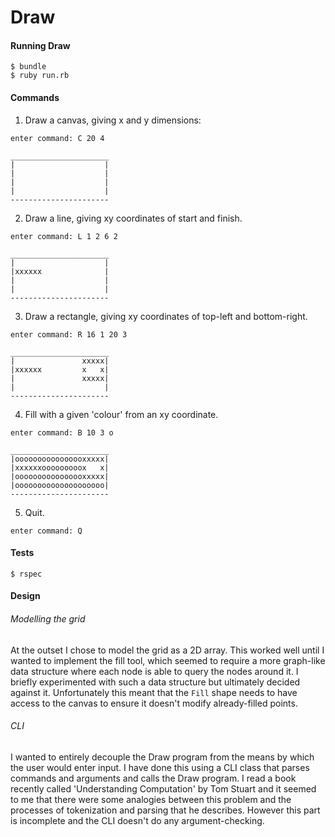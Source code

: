# Draw

#### Running Draw
```
$ bundle
$ ruby run.rb
```

#### Commands

1) Draw a canvas, giving x and y dimensions:  

```
enter command: C 20 4

______________________
|                    |
|                    |
|                    |
|                    |
----------------------
```

2) Draw a line, giving xy coordinates of start and finish.  

```
enter command: L 1 2 6 2

______________________
|                    |
|xxxxxx              |
|                    |
|                    |
----------------------
```

3) Draw a rectangle, giving xy coordinates of top-left and bottom-right.  

```
enter command: R 16 1 20 3

______________________
|               xxxxx|
|xxxxxx         x   x|
|               xxxxx|
|                    |
----------------------
```

4) Fill with a given 'colour' from an xy coordinate.  

```
enter command: B 10 3 o

______________________
|oooooooooooooooxxxxx|
|xxxxxxooooooooox   x|
|oooooooooooooooxxxxx|
|oooooooooooooooooooo|
----------------------
```

5) Quit.
```
enter command: Q
```

#### Tests
`$ rspec`

#### Design
###### Modelling the grid
At the outset I chose to model the grid as a 2D array. This worked well until I wanted to implement the fill tool, which seemed to require a more graph-like data structure where each node is able to query the nodes around it. I briefly experimented with such a data structure but ultimately decided against it. Unfortunately this meant that the `Fill` shape needs to have access to the canvas to ensure it doesn't modify already-filled points.
###### CLI
I wanted to entirely decouple the Draw program from the means by which the user would enter input. I have done this using a CLI class that parses commands and arguments and calls the Draw program. I read a book recently called 'Understanding Computation' by Tom Stuart and it seemed to me that there were some analogies between this problem and the processes of tokenization and parsing that he describes. However this part is incomplete and the CLI doesn't do any argument-checking.
